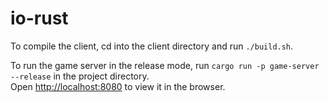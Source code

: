 # io-rust

To compile the client, cd into the client directory and run `./build.sh`.

To run the game server in the release mode, run `cargo run -p game-server --release` in the project directory.\
Open [http://localhost:8080](http://localhost:8080) to view it in the browser.

